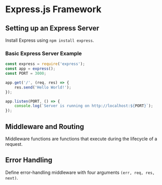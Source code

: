
# Express.js Framework

## Setting up an Express Server
Install Express using `npm install express`.

### Basic Express Server Example
```javascript
const express = require('express');
const app = express();
const PORT = 3000;

app.get('/', (req, res) => {
    res.send('Hello World!');
});

app.listen(PORT, () => {
    console.log(`Server is running on http://localhost:${PORT}`);
});
```

## Middleware and Routing
Middleware functions are functions that execute during the lifecycle of a request.

## Error Handling
Define error-handling middleware with four arguments `(err, req, res, next)`.
